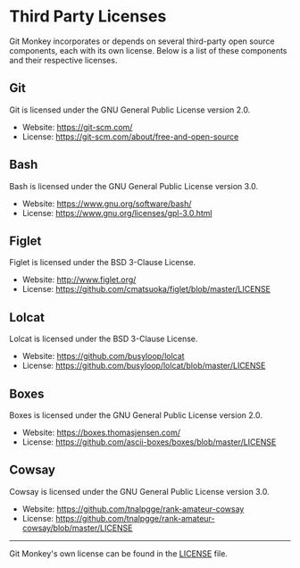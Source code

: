 # Third Party Licenses

Git Monkey incorporates or depends on several third-party open source components, each with its own license. Below is a list of these components and their respective licenses.

## Git

Git is licensed under the GNU General Public License version 2.0.
- Website: https://git-scm.com/
- License: https://git-scm.com/about/free-and-open-source

## Bash

Bash is licensed under the GNU General Public License version 3.0.
- Website: https://www.gnu.org/software/bash/
- License: https://www.gnu.org/licenses/gpl-3.0.html

## Figlet

Figlet is licensed under the BSD 3-Clause License.
- Website: http://www.figlet.org/
- License: https://github.com/cmatsuoka/figlet/blob/master/LICENSE

## Lolcat

Lolcat is licensed under the BSD 3-Clause License.
- Website: https://github.com/busyloop/lolcat
- License: https://github.com/busyloop/lolcat/blob/master/LICENSE

## Boxes

Boxes is licensed under the GNU General Public License version 2.0.
- Website: https://boxes.thomasjensen.com/
- License: https://github.com/ascii-boxes/boxes/blob/master/LICENSE

## Cowsay

Cowsay is licensed under the GNU General Public License version 3.0.
- Website: https://github.com/tnalpgge/rank-amateur-cowsay
- License: https://github.com/tnalpgge/rank-amateur-cowsay/blob/master/LICENSE

---

Git Monkey's own license can be found in the [LICENSE](LICENSE) file.